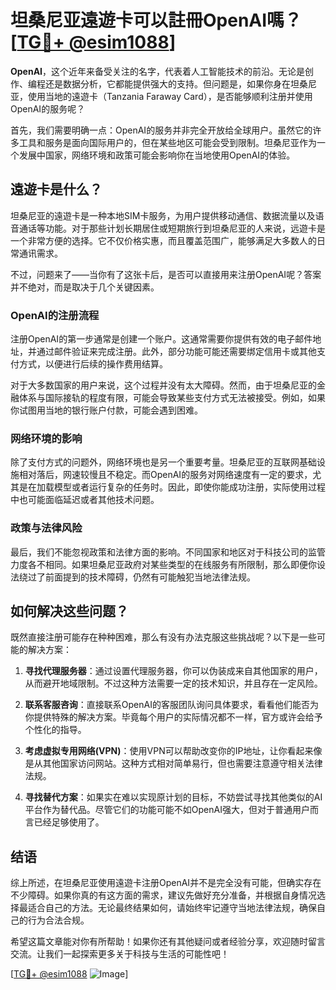 # 坦桑尼亚遠遊卡可以註冊OpenAI嗎？[[TG💪+ @esim1088](https://t.me/s/esim1088)]

**OpenAI**，这个近年来备受关注的名字，代表着人工智能技术的前沿。无论是创作、编程还是数据分析，它都能提供强大的支持。但问题是，如果你身在坦桑尼亚，使用当地的遠遊卡（Tanzania Faraway Card），是否能够顺利注册并使用OpenAI的服务呢？

首先，我们需要明确一点：OpenAI的服务并非完全开放给全球用户。虽然它的许多工具和服务是面向国际用户的，但在某些地区可能会受到限制。坦桑尼亚作为一个发展中国家，网络环境和政策可能会影响你在当地使用OpenAI的体验。

## 遠遊卡是什么？

坦桑尼亚的遠遊卡是一种本地SIM卡服务，为用户提供移动通信、数据流量以及语音通话等功能。对于那些计划长期居住或短期旅行到坦桑尼亚的人来说，远遊卡是一个非常方便的选择。它不仅价格实惠，而且覆盖范围广，能够满足大多数人的日常通讯需求。

不过，问题来了——当你有了这张卡后，是否可以直接用来注册OpenAI呢？答案并不绝对，而是取决于几个关键因素。

### OpenAI的注册流程

注册OpenAI的第一步通常是创建一个账户。这通常需要你提供有效的电子邮件地址，并通过邮件验证来完成注册。此外，部分功能可能还需要绑定信用卡或其他支付方式，以便进行后续的操作费用结算。

对于大多数国家的用户来说，这个过程并没有太大障碍。然而，由于坦桑尼亚的金融体系与国际接轨的程度有限，可能会导致某些支付方式无法被接受。例如，如果你试图用当地的银行账户付款，可能会遇到困难。

### 网络环境的影响

除了支付方式的问题外，网络环境也是另一个重要考量。坦桑尼亚的互联网基础设施相对落后，网速较慢且不稳定。而OpenAI的服务对网络速度有一定的要求，尤其是在加载模型或者运行复杂的任务时。因此，即使你能成功注册，实际使用过程中也可能面临延迟或者其他技术问题。

### 政策与法律风险

最后，我们不能忽视政策和法律方面的影响。不同国家和地区对于科技公司的监管力度各不相同。如果坦桑尼亚政府对某些类型的在线服务有所限制，那么即便你设法绕过了前面提到的技术障碍，仍然有可能触犯当地法律法规。

## 如何解决这些问题？

既然直接注册可能存在种种困难，那么有没有办法克服这些挑战呢？以下是一些可能的解决方案：

1. **寻找代理服务器**：通过设置代理服务器，你可以伪装成来自其他国家的用户，从而避开地域限制。不过这种方法需要一定的技术知识，并且存在一定风险。
   
2. **联系客服咨询**：直接联系OpenAI的客服团队询问具体要求，看看他们能否为你提供特殊的解决方案。毕竟每个用户的实际情况都不一样，官方或许会给予个性化的指导。

3. **考虑虚拟专用网络(VPN)**：使用VPN可以帮助改变你的IP地址，让你看起来像是从其他国家访问网站。这种方式相对简单易行，但也需要注意遵守相关法律法规。

4. **寻找替代方案**：如果实在难以实现原计划的目标，不妨尝试寻找其他类似的AI平台作为替代品。尽管它们的功能可能不如OpenAI强大，但对于普通用户而言已经足够使用了。

## 结语

综上所述，在坦桑尼亚使用遠遊卡注册OpenAI并不是完全没有可能，但确实存在不少障碍。如果你真的有这方面的需求，建议先做好充分准备，并根据自身情况选择最适合自己的方法。无论最终结果如何，请始终牢记遵守当地法律法规，确保自己的行为合法合规。

希望这篇文章能对你有所帮助！如果你还有其他疑问或者经验分享，欢迎随时留言交流。让我们一起探索更多关于科技与生活的可能性吧！

[[TG💪+ @esim1088](https://t.me/s/esim1088) ![Image](https://i.postimg.cc/4NQfJmqS/Snipaste-2025-05-13-00-14-12.png)]